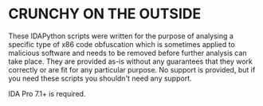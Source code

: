 # CRUNCHY ON THE OUTSIDE

These IDAPython scripts were written for the purpose of analysing a specific type of x86 code obfuscation which is sometimes applied to malicious software and needs to be removed before further analysis can take place. They are provided as-is without any guarantees that they work correctly or are fit for any particular purpose. No support is provided, but if you need these scripts you shouldn't need any support.

IDA Pro 7.1+ is required.